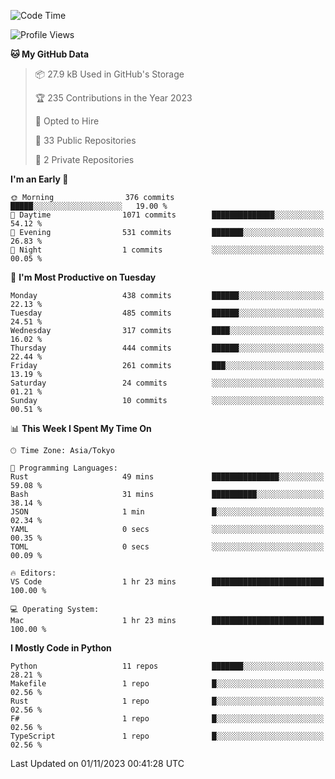 <!--START_SECTION:waka-->
![Code Time](http://img.shields.io/badge/Code%20Time-720%20hrs%2046%20mins-blue)

![Profile Views](http://img.shields.io/badge/Profile%20Views-0-blue)

**🐱 My GitHub Data** 

> 📦 27.9 kB Used in GitHub's Storage 
 > 
> 🏆 235 Contributions in the Year 2023
 > 
> 💼 Opted to Hire
 > 
> 📜 33 Public Repositories 
 > 
> 🔑 2 Private Repositories 
 > 
**I'm an Early 🐤** 

```text
🌞 Morning                376 commits         █████░░░░░░░░░░░░░░░░░░░░   19.00 % 
🌆 Daytime                1071 commits        ██████████████░░░░░░░░░░░   54.12 % 
🌃 Evening                531 commits         ███████░░░░░░░░░░░░░░░░░░   26.83 % 
🌙 Night                  1 commits           ░░░░░░░░░░░░░░░░░░░░░░░░░   00.05 % 
```
📅 **I'm Most Productive on Tuesday** 

```text
Monday                   438 commits         ██████░░░░░░░░░░░░░░░░░░░   22.13 % 
Tuesday                  485 commits         ██████░░░░░░░░░░░░░░░░░░░   24.51 % 
Wednesday                317 commits         ████░░░░░░░░░░░░░░░░░░░░░   16.02 % 
Thursday                 444 commits         ██████░░░░░░░░░░░░░░░░░░░   22.44 % 
Friday                   261 commits         ███░░░░░░░░░░░░░░░░░░░░░░   13.19 % 
Saturday                 24 commits          ░░░░░░░░░░░░░░░░░░░░░░░░░   01.21 % 
Sunday                   10 commits          ░░░░░░░░░░░░░░░░░░░░░░░░░   00.51 % 
```


📊 **This Week I Spent My Time On** 

```text
🕑︎ Time Zone: Asia/Tokyo

💬 Programming Languages: 
Rust                     49 mins             ███████████████░░░░░░░░░░   59.08 % 
Bash                     31 mins             ██████████░░░░░░░░░░░░░░░   38.14 % 
JSON                     1 min               █░░░░░░░░░░░░░░░░░░░░░░░░   02.34 % 
YAML                     0 secs              ░░░░░░░░░░░░░░░░░░░░░░░░░   00.35 % 
TOML                     0 secs              ░░░░░░░░░░░░░░░░░░░░░░░░░   00.09 % 

🔥 Editors: 
VS Code                  1 hr 23 mins        █████████████████████████   100.00 % 

💻 Operating System: 
Mac                      1 hr 23 mins        █████████████████████████   100.00 % 
```

**I Mostly Code in Python** 

```text
Python                   11 repos            ███████░░░░░░░░░░░░░░░░░░   28.21 % 
Makefile                 1 repo              █░░░░░░░░░░░░░░░░░░░░░░░░   02.56 % 
Rust                     1 repo              █░░░░░░░░░░░░░░░░░░░░░░░░   02.56 % 
F#                       1 repo              █░░░░░░░░░░░░░░░░░░░░░░░░   02.56 % 
TypeScript               1 repo              █░░░░░░░░░░░░░░░░░░░░░░░░   02.56 % 
```




 Last Updated on 01/11/2023 00:41:28 UTC
<!--END_SECTION:waka-->

